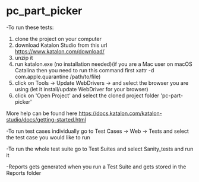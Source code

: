 # pc_part_picker

-To run these tests: 
1. clone the project on your computer
2. download Katalon Studio from this url https://www.katalon.com/download/
3. unzip it
4. run katalon.exe (no installation needed)(if you are a Mac user on macOS Catalina then you need to run this command first
xattr -d com.apple.quarantine /path/to/file)
5. click on Tools -> Update WebDrivers -> and select the browser you are using (let it install/update WebDriver for your browser)
6. click on 'Open Project' and select the cloned project folder 'pc-part-picker'

More help can be found here 
https://docs.katalon.com/katalon-studio/docs/getting-started.html

-To run test cases individually go to Test Cases -> Web -> Tests and select the test case you would like to run

-To run the whole test suite go to Test Suites and select Sanity_tests and run it

-Reports gets generated when you run a Test Suite and gets stored in the Reports folder
